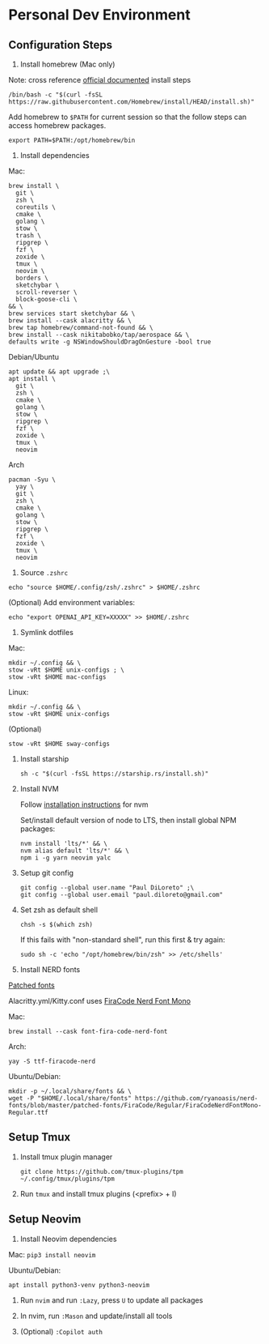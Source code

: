 # Personal Dev Environment

## Configuration Steps

1. Install homebrew (Mac only)

Note: cross reference [official documented](https://brew.sh/) install steps
```
/bin/bash -c "$(curl -fsSL https://raw.githubusercontent.com/Homebrew/install/HEAD/install.sh)"
```

Add homebrew to `$PATH` for current session so that the follow steps can access homebrew packages.
```
export PATH=$PATH:/opt/homebrew/bin
```

1. Install dependencies

Mac:
```
brew install \
  git \
  zsh \
  coreutils \
  cmake \
  golang \
  stow \
  trash \
  ripgrep \
  fzf \
  zoxide \
  tmux \
  neovim \
  borders \
  sketchybar \
  scroll-reverser \
  block-goose-cli \
&& \
brew services start sketchybar && \
brew install --cask alacritty && \
brew tap homebrew/command-not-found && \
brew install --cask nikitabobko/tap/aerospace && \
defaults write -g NSWindowShouldDragOnGesture -bool true
```

Debian/Ubuntu
```
apt update && apt upgrade ;\
apt install \
  git \
  zsh \
  cmake \
  golang \
  stow \
  ripgrep \
  fzf \
  zoxide \
  tmux \
  neovim
```

Arch
```
pacman -Syu \
  yay \
  git \
  zsh \
  cmake \
  golang \
  stow \
  ripgrep \
  fzf \
  zoxide \
  tmux \
  neovim
```

1. Source `.zshrc`

```
echo "source $HOME/.config/zsh/.zshrc" > $HOME/.zshrc
```

(Optional) Add environment variables:
```
echo "export OPENAI_API_KEY=XXXXX" >> $HOME/.zshrc
```

1. Symlink dotfiles

Mac:
```
mkdir ~/.config && \
stow -vRt $HOME unix-configs ; \
stow -vRt $HOME mac-configs
```

Linux:
```
mkdir ~/.config && \
stow -vRt $HOME unix-configs
```
(Optional)
```
stow -vRt $HOME sway-configs
```

1.  Install starship

    ```
    sh -c "$(curl -fsSL https://starship.rs/install.sh)"
    ```

1.  Install NVM

    Follow [installation instructions](https://github.com/nvm-sh/nvm) for nvm

    Set/install default version of node to LTS, then install global NPM packages:

    ```
    nvm install 'lts/*' && \
    nvm alias default 'lts/*' && \
    npm i -g yarn neovim yalc
    ```

1. Setup git config

    ```
    git config --global user.name "Paul DiLoreto" ;\
    git config --global user.email "paul.diloreto@gmail.com"
    ```

1.  Set zsh as default shell

    ```
    chsh -s $(which zsh)
    ```

    If this fails with "non-standard shell", run this first & try again:
    ```
    sudo sh -c 'echo "/opt/homebrew/bin/zsh" >> /etc/shells'
    ```

1. Install NERD fonts

[Patched fonts](https://github.com/ryanoasis/nerd-fonts/raw/master/patched-fonts)

Alacritty.yml/Kitty.conf uses [FiraCode Nerd Font Mono](https://github.com/ryanoasis/nerd-fonts/blob/master/patched-fonts/FiraCode/Regular/FiraCodeNerdFontMono-Regular.ttf)

Mac:
```
brew install --cask font-fira-code-nerd-font
```

Arch:
```
yay -S ttf-firacode-nerd
```

Ubuntu/Debian:
```
mkdir -p ~/.local/share/fonts && \
wget -P "$HOME/.local/share/fonts" https://github.com/ryanoasis/nerd-fonts/blob/master/patched-fonts/FiraCode/Regular/FiraCodeNerdFontMono-Regular.ttf
```


## Setup Tmux

1. Install tmux plugin manager

    ```
    git clone https://github.com/tmux-plugins/tpm ~/.config/tmux/plugins/tpm
    ```

1. Run `tmux` and install tmux plugins (\<prefix\> + I)

## Setup Neovim

1.  Install Neovim dependencies

Mac:
    ```
    pip3 install neovim
    ```

Ubuntu/Debian:
```
apt install python3-venv python3-neovim
```

1. Run `nvim` and run `:Lazy`, press `U` to update all packages

1. In nvim, run `:Mason` and update/install all tools

1. (Optional) `:Copilot auth`
